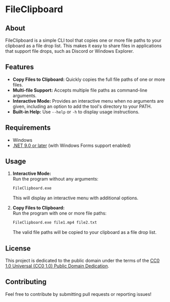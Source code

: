 
# FileClipboard

## About
FileClipboard is a simple CLI tool that copies one or more file paths to your clipboard as a file drop list. This makes it easy to share files in applications that support file drops, such as Discord or Windows Explorer.

## Features
- **Copy Files to Clipboard:** Quickly copies the full file paths of one or more files.
- **Multi-file Support:** Accepts multiple file paths as command-line arguments.
- **Interactive Mode:** Provides an interactive menu when no arguments are given, including an option to add the tool's directory to your PATH.
- **Built-in Help:** Use `--help` or `-h` to display usage instructions.

## Requirements
- Windows
- [.NET 9.0 or later](https://dotnet.microsoft.com/download) (with Windows Forms support enabled)

## Usage
1. **Interactive Mode:**  
   Run the program without any arguments:
   ```bash
   FileClipboard.exe
   ```
   This will display an interactive menu with additional options.

2. **Copy Files to Clipboard:**  
   Run the program with one or more file paths:
   ```bash
   FileClipboard.exe file1.mp4 file2.txt
   ```
   The valid file paths will be copied to your clipboard as a file drop list.


## License
This project is dedicated to the public domain under the terms of the [CC0 1.0 Universal (CC0 1.0) Public Domain Dedication](https://creativecommons.org/publicdomain/zero/1.0/).

## Contributing
Feel free to contribute by submitting pull requests or reporting issues!
